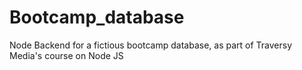 # Bootcamp_database
 Node Backend for a fictious bootcamp database, as part of Traversy Media's course on Node JS
